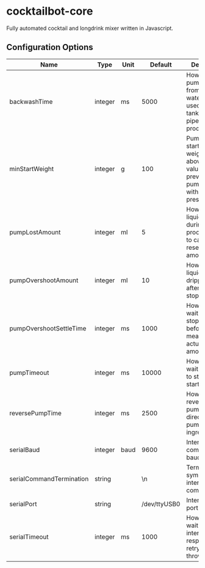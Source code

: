 # cocktailbot-core

Fully automated cocktail and longdrink mixer written in Javascript.

Configuration Options
-

| Name                     | Type    | Unit | Default      | Description                                                                                             |
|--------------------------|---------|------|--------------|---------------------------------------------------------------------------------------------------------|
| backwashTime             | integer | ms   | 5000         | How long to pump water from fresh water tank to used water tank to clean pipe after each produced drink |
| minStartWeight           | integer | g    | 100          | Pumping only starts when weight is above this value to prevent pumping without a glass present          |
| pumpLostAmount           | integer | ml   | 5            | How much liquid is lost during filling process. Used to calculate reservoir amount                      |
| pumpOvershootAmount      | integer | ml   | 10           | How much liquid is dripping out after pump is stopped                                                   |
| pumpOvershootSettleTime  | integer | ms   | 1000         | How long to wait after stopping pump before measuring actual pumped amount                              |
| pumpTimeout              | integer | ms   | 10000        | How long to wait for filling to start after starting pump                                               |
| reversePumpTime          | integer | ms   | 2500         | How long to reverse pumping direction after pumping ingredient                                          |
| serialBaud               | integer | baud | 9600         | Interface communication baud rate                                                                       |
| serialCommandTermination | string  |      | \n           | Termination symbol for interface communitation                                                          |
| serialPort               | string  |      | /dev/ttyUSB0 | Interface serial port                                                                                   |
| serialTimeout            | integer | ms   | 1000         | How long to wait for interface to respond before retrying or throwing error                             |
